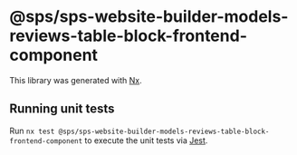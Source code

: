 # @sps/sps-website-builder-models-reviews-table-block-frontend-component

This library was generated with [Nx](https://nx.dev).

## Running unit tests

Run `nx test @sps/sps-website-builder-models-reviews-table-block-frontend-component` to execute the unit tests via [Jest](https://jestjs.io).
